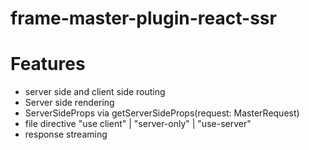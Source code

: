 # frame-master-plugin-react-ssr

# Features

- server side and client side routing
- Server side rendering
- ServerSideProps via getServerSideProps(request: MasterRequest)
- file directive "use client" | "server-only" | "use-server"
- response streaming
